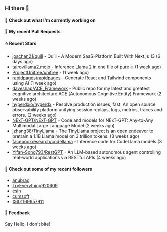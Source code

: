 ### Hi there 👋

#### 👷 Check out what I'm currently working on

#### 🔨 My recent Pull Requests


#### ⭐ Recent Stars

- [joschan21/quill](https://github.com/joschan21/quill) - Quill - A Modern SaaS-Platform Built With Next.js 13 (6 days ago)
- [tairov/llama2.mojo](https://github.com/tairov/llama2.mojo) - Inference Llama 2 in one file of pure 🔥 (1 week ago)
- [ProjectUnifree/unifree](https://github.com/ProjectUnifree/unifree) -  (1 week ago)
- [rapidpages/rapidpages](https://github.com/rapidpages/rapidpages) - Generate React and Tailwind components using AI (1 week ago)
- [daveshap/ACE_Framework](https://github.com/daveshap/ACE_Framework) - Public repo for my latest and greatest cognitive architecture ACE (Autonomous Cognitive Entity) Framework (2 weeks ago)
- [hyperdxio/hyperdx](https://github.com/hyperdxio/hyperdx) - Resolve production issues, fast. An open source observability platform unifying session replays, logs, metrics, traces and errors. (2 weeks ago)
- [NExT-GPT/NExT-GPT](https://github.com/NExT-GPT/NExT-GPT) - Code and models for NExT-GPT: Any-to-Any Multimodal Large Language Model (2 weeks ago)
- [jzhang38/TinyLlama](https://github.com/jzhang38/TinyLlama) - The TinyLlama project is an open endeavor to pretrain a 1.1B Llama model on 3 trillion tokens. (3 weeks ago)
- [facebookresearch/codellama](https://github.com/facebookresearch/codellama) - Inference code for CodeLlama models (3 weeks ago)
- [Yifan-Song793/RestGPT](https://github.com/Yifan-Song793/RestGPT) - An LLM-based autonomous agent controlling real-world applications via RESTful APIs (4 weeks ago)

#### 👯 Check out some of my recent followers

- [anubrag](https://github.com/anubrag)
- [TryEverything920609](https://github.com/TryEverything920609)
- [esin](https://github.com/esin)
- [cumsoft](https://github.com/cumsoft)
- [X601169957911](https://github.com/X601169957911)

#### 💬 Feedback

Say Hello, I don't bite!
